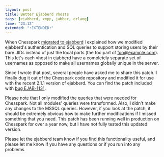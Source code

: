 ```yaml
---
layout: post
title: Better Ejabberd Vhosts
tags: [ejabberd, xmpp, jabber, erlang]
time: "23:12"
extended: ":EXTENDED:"
---
```


When Chesspark [migrated to
ejabberd](https://metajack.im/2008/08/27/migrating-to-ejabberd-the-gory-details/)
I explained how we modified ejabberd's authentication and SQL queries
to support storing users by their bare JIDs instead of just the local
parts (the foo part of foo@example.com). This let's each vhost in
ejabberd have a completely separate set of usernames as opposed to
make all usernames globally unique in the server.

Since I wrote that post, several people have asked me to share this
patch. I finally dug it out of the Chesspark code repository and
modified it for use with the recent 2.1.1 version of ejabberd. You can
find the patch included with [bug
EJAB-1131](https://support.process-one.net/browse/EJAB-1131).

Please note that I only modified the queries that were needed for
Chesspark. Not all modules' queries were transformed. Also, I didn't
make any changes to the MSSQL queries. However, if you look at the
patch, it should be extremely obvious how to make further
modifications if I missed something that you need. This patch has been
running well in production on Chesspark for over a year now, but I
have not fully tested this updated version.

Please let the ejabberd team know if you find this functionality
useful, and please let me know if you have any questions or if you run
into any problems.

